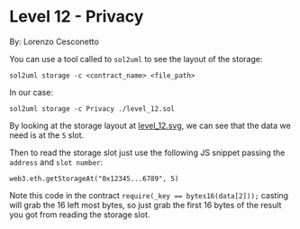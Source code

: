 # Level 12 - Privacy

By: Lorenzo Cesconetto

You can use a tool called to `sol2uml` to see the layout of the storage:

```
sol2uml storage -c <contract_name> <file_path>
```

In our case:

```
sol2uml storage -c Privacy ./level_12.sol
```

By looking at the storage layout at [level_12.svg](./level_12.svg), we can see that the data we need is at the `5` slot.

Then to read the storage slot just use the following JS snippet passing the `address` and `slot number`:

```
web3.eth.getStorageAt("0x12345...6789", 5)
```

Note this code in the contract `require(_key == bytes16(data[2]));`
casting will grab the 16 left most bytes, so just grab the first 16 bytes of the result you got from reading the storage slot.

